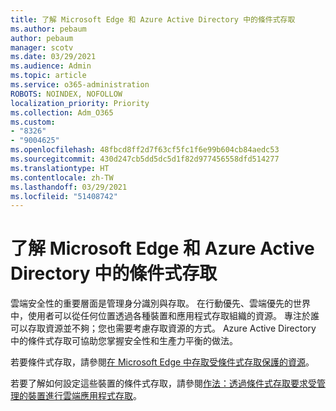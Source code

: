 ```yaml
---
title: 了解 Microsoft Edge 和 Azure Active Directory 中的條件式存取
ms.author: pebaum
author: pebaum
manager: scotv
ms.date: 03/29/2021
ms.audience: Admin
ms.topic: article
ms.service: o365-administration
ROBOTS: NOINDEX, NOFOLLOW
localization_priority: Priority
ms.collection: Adm_O365
ms.custom:
- "8326"
- "9004625"
ms.openlocfilehash: 48fbcd8ff2d7f63cf5fc1f6e99b604cb84aedc53
ms.sourcegitcommit: 430d247cb5dd5dc5d1f82d977456558dfd514277
ms.translationtype: HT
ms.contentlocale: zh-TW
ms.lasthandoff: 03/29/2021
ms.locfileid: "51408742"
---
```

# <a name="learn-about-microsoft-edge-and-conditional-access-in-azure-active-directory"></a>了解 Microsoft Edge 和 Azure Active Directory 中的條件式存取

雲端安全性的重要層面是管理身分識別與存取。 在行動優先、雲端優先的世界中，使用者可以從任何位置透過各種裝置和應用程式存取組織的資源。 專注於誰可以存取資源並不夠；您也需要考慮存取資源的方式。 Azure Active Directory 中的條件式存取可協助您掌握安全性和生產力平衡的做法。

若要條件式存取，請參閱[在 Microsoft Edge 中存取受條件式存取保護的資源](https://go.microsoft.com/fwlink/?linkid=2152158)。

若要了解如何設定這些裝置的條件式存取，請參閱[作法：透過條件式存取要求受管理的裝置進行雲端應用程式存取](https://go.microsoft.com/fwlink/?linkid=2137682)。